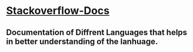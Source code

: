 # [Stackoverflow-Docs](http://stackdocs.herokuapp.com/)

## Documentation of Diffrent Languages that helps in better understanding of the lanhuage.

